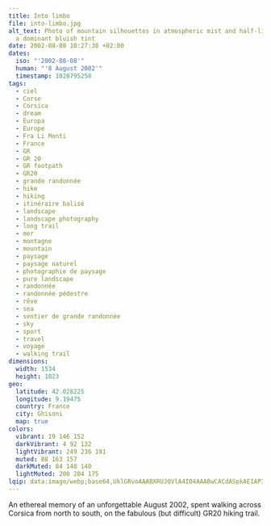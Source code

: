 ```yaml
---
title: Into limbo
file: into-limbo.jpg
alt_text: Photo of mountain silhouettes in atmospheric mist and half-light, with
  a dominant bluish tint
date: 2002-08-08 10:27:38 +02:00
dates:
  iso: "'2002-08-08'"
  human: "'8 August 2002'"
  timestamp: 1028795258
tags:
  - ciel
  - Corse
  - Corsica
  - dream
  - Europa
  - Europe
  - Fra Li Monti
  - France
  - GR
  - GR 20
  - GR footpath
  - GR20
  - grande randonnée
  - hike
  - hiking
  - itinéraire balisé
  - landscape
  - landscape photography
  - long trail
  - mer
  - montagne
  - mountain
  - paysage
  - paysage naturel
  - photographie de paysage
  - pure landscape
  - randonnée
  - randonnée pédestre
  - rêve
  - sea
  - sentier de grande randonnée
  - sky
  - sport
  - travel
  - voyage
  - walking trail
dimensions:
  width: 1534
  height: 1023
geo:
  latitude: 42.028225
  longitude: 9.19475
  country: France
  city: Ghisoni
  map: true
colors:
  vibrant: 19 146 152
  darkVibrant: 4 92 132
  lightVibrant: 249 236 191
  muted: 88 163 157
  darkMuted: 84 140 140
  lightMuted: 200 204 175
lqip: data:image/webp;base64,UklGRvoAAABXRUJQVlA4IO4AAABwCACdASpkAEIAP3Gsx1q/rrGkLNgLa/AuCUAaAwEcsUoenRbBINkqrNs9Nh+mTazpd4FdBPmMFT8f/v+rfTRLXIp7y7MMIqDJUDzAAP0NMekBbhsvPuvz63grTcSasfxqkStNDV3upfePwtgKYxq45aC6WRJkfkgndam4skJspOqhngJdQMpHTpcXSHkLPl8YobXq16R8DR5UI4pjMkWgWhOKj+/jlBTp+98ll2Cje0DM9poH+O07niS/4FByPZTcccf38kWgAqGIIHWs1D/zJUxROibPB6BZh7EaUqUd34TiKdmFzaBCvJiQAAAA
---
```


An ethereal memory of an unforgettable August 2002, spent walking across Corsica from north to south, on the fabulous (but difficult) GR20 hiking trail.
